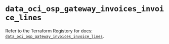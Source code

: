 # `data_oci_osp_gateway_invoices_invoice_lines`

Refer to the Terraform Registory for docs: [`data_oci_osp_gateway_invoices_invoice_lines`](https://registry.terraform.io/providers/oracle/oci/6.18.0/docs/data-sources/osp_gateway_invoices_invoice_lines).
